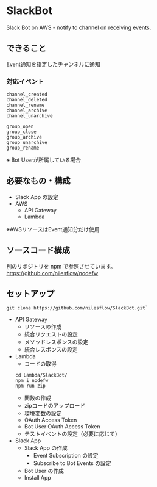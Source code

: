# SlackBot
Slack Bot on AWS - notify to channel on receiving events.

## できること
Event通知を指定したチャンネルに通知  

### 対応イベント
```
channel_created
channel_deleted
channel_rename
channel_archive
channel_unarchive
```

```
group_open
group_close
group_archive
group_unarchive
group_rename
```
※ Bot Userが所属している場合

## 必要なもの・構成
* Slack App の設定
* AWS
  * API Gateway
  * Lambda

※AWSリソースはEvent通知分だけ使用

## ソースコード構成
別のリポジトリを npm で参照させています。  
https://github.com/nilesflow/nodefw

## セットアップ
```
git clone https://github.com/nilesflow/SlackBot.git`
```
* API Gateway
  * リソースの作成
  * 統合リクエストの設定
  * メソッドレスポンスの設定
  * 統合レスポンスの設定
* Lambda  
  * コードの取得
  ```
  cd Lambda/SlackBot/
  npm i nodefw
  npm run zip
  ```
  * 関数の作成
  * zipコードのアップロード
  * 環境変数の設定
   * OAuth Access Token
   * Bot User OAuth Access Token
  * テストイベントの設定（必要に応じて）
* Slack App
  * Slack App の作成
    * Event Subscription の設定
    * Subscribe to Bot Events の設定
  * Bot User の作成
  * Install App
